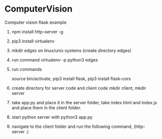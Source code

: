 # ComputerVision
Computer vision flask example

1. npm install http-server -g

2. pip3 install virtualenv

3. mkdir edges on linux/unix systems (create directory edges)

4. run command virtualenv -p python3 edges

5. run commands 

	source bin/activate, 
	pip3 install flask, 
	pip3 install flask-cors

6. create directory for server code and client code
	mkdir client, 
	mkdir server

7. take app.py and place it in the server folder,
   take index.html and index.js and place them in the client folder.

8. start python server with python3 app.py

9. navigate to the client folder and run the following command,
(http-server .)  
